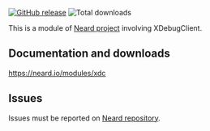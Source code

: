 [![GitHub release](https://img.shields.io/github/release/neard/module-xdc.svg?style=flat-square)](https://github.com/neard/module-xdc/releases/latest)
![Total downloads](https://img.shields.io/github/downloads/neard/module-xdc/total.svg?style=flat-square)

This is a module of [Neard project](https://github.com/neard/neard) involving XDebugClient.

## Documentation and downloads

https://neard.io/modules/xdc

## Issues

Issues must be reported on [Neard repository](https://github.com/neard/neard/issues).
